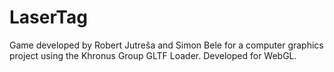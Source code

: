 # LaserTag
Game developed by Robert Jutreša and Simon Bele for a computer graphics project using the Khronus Group GLTF Loader. Developed for WebGL.
